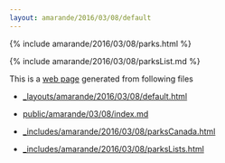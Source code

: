 ```yaml
---
layout: amarande/2016/03/08/default
---
```


{% include amarande/2016/03/08/parks.html %}

{% include amarande/2016/03/08/parksList.md %}

This is a [web page](https://bigdata-mindstorms.github.io/jekyll-playground/public/amarande/03/08/index.html) generated from following files


* [_layouts/amarande/2016/03/08/default.html](https://github.com/bigdata-mindstorms/jekyll-playground/blob/gh-pages/_layouts/amarande/2016/03/08/default.html)

* [public/amarande/03/08/index.md](https://github.com/bigdata-mindstorms/jekyll-playground/new/gh-pages/public/amarande/03/08)

* [_includes/amarande/2016/03/08/parksCanada.html](https://github.com/bigdata-mindstorms/jekyll-playground/blob/gh-pages/_includes/amarande/2016/03/08/parksCanada.html)

* [_includes/amarande/2016/03/08/parksLists.html](https://github.com/bigdata-mindstorms/jekyll-playground/blob/gh-pages/_includes/amarande/2016/03/08/parksList.md)

